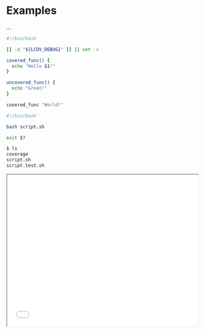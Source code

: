 # Examples
...
```bash
#!/bin/bash

[[ -z "${LCOV_DEBUG}" ]] || set -x

covered_func() {
  echo "Hello $1!"
}

uncovered_func() {
  echo "Great!"
}

covered_func "World!"
```
```bash
#!/bin/bash

bash script.sh

exit $?
```
```bash
$ ls
coverage
script.sh
script.test.sh
```
<iframe width="100%" height="400" src="cov/"></iframe>
